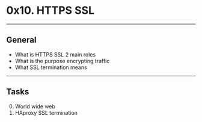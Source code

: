 # 0x10. HTTPS SSL

------------

## General
- What is HTTPS SSL 2 main roles
- What is the purpose encrypting traffic
- What SSL termination means

------------
## Tasks
0. World wide web
1. HAproxy SSL termination

